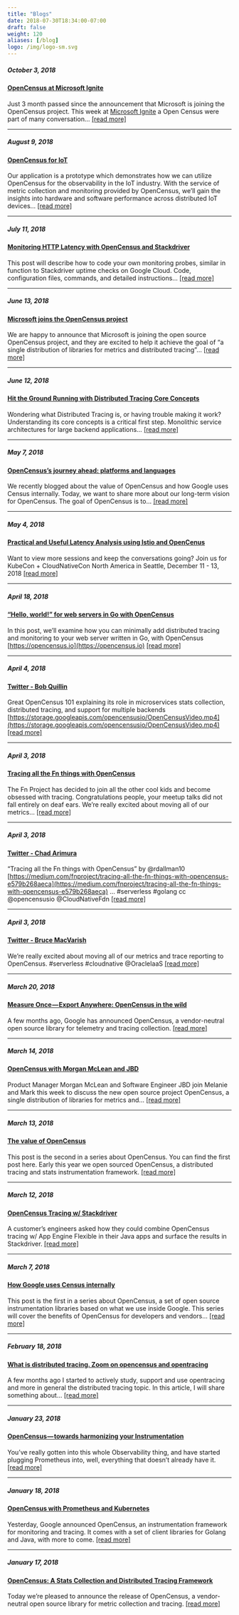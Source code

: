 ```yaml
---
title: "Blogs"
date: 2018-07-30T18:34:00-07:00
draft: false
weight: 120
aliases: [/blog]
logo: /img/logo-sm.svg
---
```


##### October 3, 2018

#### [OpenCensus at Microsoft Ignite](/articles/ms-ignite-2018)

Just 3 month passed since the announcement that Microsoft is joining the
OpenCensus project. This week at [Microsoft
Ignite](https://www.microsoft.com/ignite) a Open Census were part of
many conversation... [\[read more\]](/articles/ms-ignite-2018)

---

##### August 9, 2018

#### [OpenCensus for IoT](/articles/iot)

Our application is a prototype which demonstrates how we can utilize OpenCensus for the observability in the IoT industry. With the service of metric collection and monitoring provided by OpenCensus, we’ll gain the insights into hardware and software performance across distributed IoT devices... [\[read more\]](/blogs/iot)

---

##### July 11, 2018

#### [Monitoring HTTP Latency with OpenCensus and Stackdriver](https://medium.com/google-cloud/monitoring-http-latency-with-opencensus-and-stackdriver-bf561608e81a)

This post will describe how to code your own monitoring probes, similar in function to Stackdriver uptime checks on Google Cloud. Code, configuration files, commands, and detailed instructions… [\[read more\]](https://medium.com/google-cloud/monitoring-http-latency-with-opencensus-and-stackdriver-bf561608e81a)

---

##### June 13, 2018

#### [Microsoft joins the OpenCensus project](https://open.microsoft.com/2018/06/13/microsoft-joins-the-opencensus-project/)

We are happy to announce that Microsoft is joining the open source OpenCensus project, and they are excited to help it achieve the goal of “a single distribution of libraries for metrics and distributed tracing”… [\[read more\]](https://open.microsoft.com/2018/06/13/microsoft-joins-the-opencensus-project/)

---

##### June 12, 2018

#### [Hit the Ground Running with Distributed Tracing Core Concepts](https://medium.com/nikeengineering/hit-the-ground-running-with-distributed-tracing-core-concepts-ff5ad47c7058)

Wondering what Distributed Tracing is, or having trouble making it work? Understanding its core concepts is a critical first step. Monolithic service architectures for large backend applications… [\[read more\]](https://medium.com/nikeengineering/hit-the-ground-running-with-distributed-tracing-core-concepts-ff5ad47c7058)

---

##### May 7, 2018

#### [OpenCensus’s journey ahead: platforms and languages](https://opensource.googleblog.com/2018/05/opencensus-journey-ahead-part-1.html)

We recently blogged about the value of OpenCensus and how Google uses Census internally. Today, we want to share more about our long-term vision for OpenCensus. The goal of OpenCensus is to… [\[read more\]](https://opensource.googleblog.com/2018/05/opencensus-journey-ahead-part-1.html)

---

##### May 4, 2018

#### [Practical and Useful Latency Analysis using Istio and OpenCenus](https://www.youtube.com/watch?v=ME-EhOKqFOY)

Want to view more sessions and keep the conversations going? Join us for KubeCon + CloudNativeCon North America in Seattle, December 11 - 13, 2018 [\[read more\]](https://www.youtube.com/watch?v=ME-EhOKqFOY)

---

##### April 18, 2018

#### [“Hello, world!” for web servers in Go with OpenCensus](https://medium.com/@orijtech/hello-world-for-web-servers-in-go-with-opencensus-29955b3f02c6)

In this post, we’ll examine how you can minimally add distributed tracing and monitoring to your web server written in Go, with OpenCensus [https://opencensus.io](https://opencensus.io) [\[read more\]](https://medium.com/@orijtech/hello-world-for-web-servers-in-go-with-opencensus-29955b3f02c6)

---

##### April 4, 2018

#### [Twitter - Bob Quillin](https://twitter.com/bobquillin/status/981571739720167425)

Great OpenCensus 101 explaining its role in microservices stats collection, distributed tracing, and support for multiple backends [https://storage.googleapis.com/opencensusio/OpenCensusVideo.mp4](https://storage.googleapis.com/opencensusio/OpenCensusVideo.mp4) [\[read more\]](https://twitter.com/bobquillin/status/981571739720167425)

---


##### April 3, 2018

#### [Tracing all the Fn things with OpenCensus](https://medium.com/fnproject/tracing-all-the-fn-things-with-opencensus-e579b268aeca)

The Fn Project has decided to join all the other cool kids and become obsessed with tracing. Congratulations people, your meetup talks did not fall entirely on deaf ears. We’re really excited about moving all of our metrics… [\[read more\]](https://medium.com/fnproject/tracing-all-the-fn-things-with-opencensus-e579b268aeca)

---

##### April 3, 2018

#### [Twitter - Chad Arimura](https://twitter.com/chadarimura/status/981319453282467840)

“Tracing all the Fn things with OpenCensus” by @rdallman10 [https://medium.com/fnproject/tracing-all-the-fn-things-with-opencensus-e579b268aeca](https://medium.com/fnproject/tracing-all-the-fn-things-with-opencensus-e579b268aeca) … #serverless #golang cc @opencensusio @CloudNativeFdn [\[read more\]](https://medium.com/fnproject/tracing-all-the-fn-things-with-opencensus-e579b268aeca)

---

##### April 3, 2018

#### [Twitter - Bruce MacVarish](https://twitter.com/brucemacv/status/981324918330744833)

We’re really excited about moving all of our metrics and trace reporting to OpenCensus. #serverless #cloudnative @OracleIaaS [\[read more\]](https://twitter.com/brucemacv/status/981324918330744833)

---

##### March 20, 2018

#### [Measure Once — Export Anywhere: OpenCensus in the wild](https://blog.doit-intl.com/measure-once-export-anywhere-opencensus-in-the-wild-61724f44eb00)

A few months ago, Google has announced OpenCensus, a vendor-neutral open source library for telemetry and tracing collection. [\[read more\]](https://blog.doit-intl.com/measure-once-export-anywhere-opencensus-in-the-wild-61724f44eb00)

---

##### March 14, 2018

#### [OpenCensus with Morgan McLean and JBD](https://www.gcppodcast.com/post/episode-118-opencensus-with-morgan-mclean-and-jbd/)

Product Manager Morgan McLean and Software Engineer JBD join Melanie and Mark this week to discuss the new open source project OpenCensus, a single distribution of libraries for metrics and… [\[read more\]](https://www.gcppodcast.com/post/episode-118-opencensus-with-morgan-mclean-and-jbd/)

---

##### March 13, 2018

#### [The value of OpenCensus](https://opensource.googleblog.com/2018/03/the-value-of-opencensus.html)

This post is the second in a series about OpenCensus. You can find the first post here. Early this year we open sourced OpenCensus, a distributed tracing and stats instrumentation framework. [\[read more\]](https://opensource.googleblog.com/2018/03/the-value-of-opencensus.html)

---

##### March 12, 2018

#### [OpenCensus Tracing w/ Stackdriver](https://medium.com/google-cloud/opencensus-tracing-w-stackdriver-a079fae52499)

A customer’s engineers asked how they could combine OpenCensus tracing w/ App Engine Flexible in their Java apps and surface the results in Stackdriver. [\[read more\]](https://medium.com/google-cloud/opencensus-tracing-w-stackdriver-a079fae52499)

---

##### March 7, 2018

#### [How Google uses Census internally](https://opensource.googleblog.com/2018/03/how-google-uses-opencensus-internally.html)

This post is the first in a series about OpenCensus, a set of open source instrumentation libraries based on what we use inside Google. This series will cover the benefits of OpenCensus for developers and vendors… [\[read more\]](https://opensource.googleblog.com/2018/03/how-google-uses-opencensus-internally.html)

---

##### February 18, 2018

#### [What is distributed tracing. Zoom on opencensus and opentracing](https://gianarb.it/blog/what-is-distributed-tracing-opentracing-opencensus)

A few months ago I started to actively study, support and use opentracing and more in general the distributed tracing topic. In this article, I will share something about… [\[read more\]](https://gianarb.it/blog/what-is-distributed-tracing-opentracing-opencensus)

---

##### January 23, 2018

#### [OpenCensus — towards harmonizing your Instrumentation](http://dieswaytoofast.blogspot.com/2018/01/opencensustowards-harmonizing-your.html)

You’ve really gotten into this whole Observability thing, and have started plugging Prometheus into, well, everything that doesn’t already have it. [\[read more\]](http://dieswaytoofast.blogspot.com/2018/01/opencensustowards-harmonizing-your.html)

---

##### January 18, 2018

#### [OpenCensus with Prometheus and Kubernetes](https://kausal.co/blog/opencensus-prometheus-kausal/)

Yesterday, Google announced OpenCensus, an instrumentation framework for monitoring and tracing. It comes with a set of client libraries for Golang and Java, with more to come. [\[read more\]](https://kausal.co/blog/opencensus-prometheus-kausal/)

---

##### January 17, 2018

#### [OpenCensus: A Stats Collection and Distributed Tracing Framework](https://opensource.googleblog.com/2018/01/opencensus.html)

Today we’re pleased to announce the release of OpenCensus, a vendor-neutral open source library for metric collection and tracing. [\[read more\]](https://opensource.googleblog.com/2018/01/opencensus.html)
